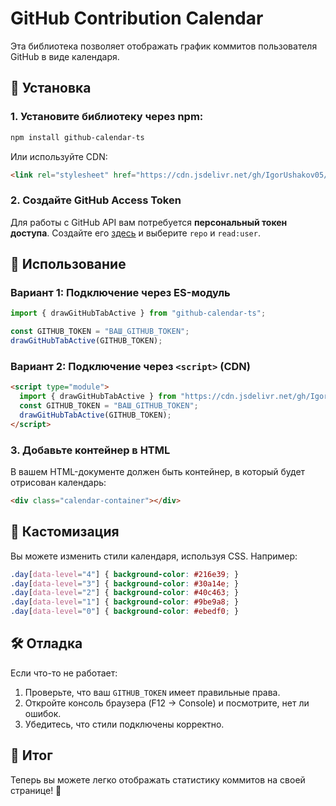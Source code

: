 


# GitHub Contribution Calendar

Эта библиотека позволяет отображать график коммитов пользователя GitHub в виде календаря.

## 📌 Установка

### 1. Установите библиотеку через npm:

```sh
npm install github-calendar-ts
```

Или используйте CDN:

```html
<link rel="stylesheet" href="https://cdn.jsdelivr.net/gh/IgorUshakov05/github-calendar-ts@master/src/github-calendar.css">
```

### 2. Создайте GitHub Access Token

Для работы с GitHub API вам потребуется **персональный токен доступа**. Создайте его [здесь](https://github.com/settings/tokens/new) и выберите `repo` и `read:user`.

## 🚀 Использование

### Вариант 1: Подключение через ES-модуль

```typescript
import { drawGitHubTabActive } from "github-calendar-ts";

const GITHUB_TOKEN = "ВАШ_GITHUB_TOKEN";
drawGitHubTabActive(GITHUB_TOKEN);
```

### Вариант 2: Подключение через `<script>` (CDN)

```html
<script type="module">
  import { drawGitHubTabActive } from "https://cdn.jsdelivr.net/gh/IgorUshakov05/github-calendar-ts@master/dist/index.js";
  const GITHUB_TOKEN = "ВАШ_GITHUB_TOKEN";
  drawGitHubTabActive(GITHUB_TOKEN);
</script>
```

### 3. Добавьте контейнер в HTML

В вашем HTML-документе должен быть контейнер, в который будет отрисован календарь:

```html
<div class="calendar-container"></div>
```

## 🎨 Кастомизация

Вы можете изменить стили календаря, используя CSS. Например:

```css
.day[data-level="4"] { background-color: #216e39; }
.day[data-level="3"] { background-color: #30a14e; }
.day[data-level="2"] { background-color: #40c463; }
.day[data-level="1"] { background-color: #9be9a8; }
.day[data-level="0"] { background-color: #ebedf0; }
```

## 🛠 Отладка

Если что-то не работает:

1.  Проверьте, что ваш `GITHUB_TOKEN` имеет правильные права.
2.  Откройте консоль браузера (F12 → Console) и посмотрите, нет ли ошибок.
3.  Убедитесь, что стили подключены корректно.

## 📌 Итог

Теперь вы можете легко отображать статистику коммитов на своей странице! 🚀
